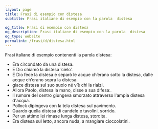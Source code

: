 ```yaml
---
layout: page
title: Frasi di esempio con distesa 
subtitle: Frasi italiane di esempio con la parola  distesa

og_title: Frasi di esempio con distesa 
og_description: Frasi italiane di esempio con la parola  distesa
og_type: website
permalink: /frasi/d/distesa.html
---
```


Frasi italiane di esempio contenenti la parola distesa:


- Era circondato da una distesa.
- E Dio chiamò la distesa ‘cielo’.
- E Dio fece la distesa e separò le acque ch’erano sotto la distesa, dalle acque ch’erano sopra la distesa.
- giace distesa sul suo suolo né v’è chi la rialzi.
- Allora Paolo, distesa la mano, disse a sua difesa:.
- Il rumore del centro giungeva smorzato attraverso l'ampia distesa d'acqua.
- Pollock dipingeva con la tela distesa sul pavimento.
- Guardo quella distesa di candele e tavolini, sorrido.
- Per un attimo lei rimase lunga distesa, stordita.
- Era distesa sul letto, ancora nuda, a mangiare cioccolatini.
